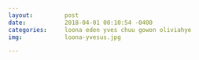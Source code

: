 ```yaml
---
layout:         post
date:           2018-04-01 00:10:54 -0400
categories:     loona eden yves chuu gowon oliviahye
img:            loona-yvesus.jpg

---
```

